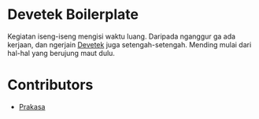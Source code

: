 # Devetek Boilerplate

Kegiatan iseng-iseng mengisi waktu luang. Daripada nganggur ga ada kerjaan, dan ngerjain [Devetek](http://devetek.com) juga setengah-setengah. Mending mulai dari hal-hal yang berujung maut dulu.

# Contributors

- [Prakasa](https://github.com/prakasa1904)
